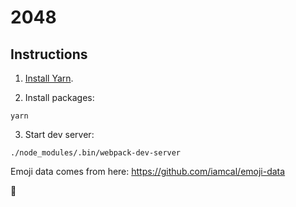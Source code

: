 # 2048

## Instructions

1. [Install Yarn](https://yarnpkg.com/en/docs/install).

2. Install packages:

```
yarn
```

3. Start dev server:

```shell
./node_modules/.bin/webpack-dev-server
```

Emoji data comes from here: https://github.com/iamcal/emoji-data


🔵
